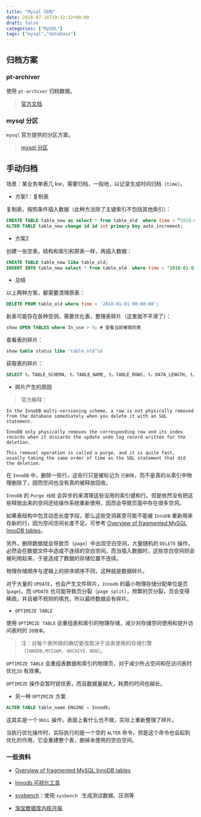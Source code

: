 ```yaml
---
title: "Mysql 归档"
date: 2018-07-16T19:32:32+08:00
draft: false
categories: ["MySQL"]
tags: ["mysql","database"]
---
```



## 归档方案

### pt-archiver

使用 `pt-archiver` 归档数据。

> [官方文档](https://www。percona。com/doc/percona-toolkit/3。0/pt-archiver。html)

### mysql 分区

`mysql` 官方提供的分区方案。

> [mysql 分区](http://mysql。taobao。org/monthly/2017/11/09/)

## 手动归档

场景：某业务单表几 kw，需要归档，一般地，以记录生成时间归档（`time`）。

* 方案1：复制表

复制表，按照条件插入数据（此种方法除了主键索引不包括其他索引）：

```sql
CREATE TABLE table_new as select * from table_old  where time < “2018-01-01 00:00:00";  
ALTER TABLE table_new change id id int primary key auto_increment;  
```

* 方案2

创建一张空表，结构和索引和原表一样，再插入数据：

```sql
CREATE TABLE table_new like table_old; 
INSERT INTO table_new select * from table_old  where time < "2018-01-01 00:00:00”;
```
* 总结

以上两种方案，都需要清理原表：

```sql
DELETE FROM table_old where time < '2018-01-01 00:00:00';
```

新表可能存在各种空洞，需要优化表，整理表碎片（这里就不平滑了）：

```sql
show OPEN TABLES where In_use > 0; # 查看当前被锁的表
```

查看表的碎片：

```sql
show table status like 'table_old’\G
```

获取表的碎片：

```sql
SELECT t。TABLE_SCHEMA, t。TABLE_NAME, t。TABLE_ROWS, t。DATA_LENGTH, t。INDEX_LENGTH,  concat(round(t。DATA_FREE / 1024 / 1024, 2), 'M') AS data_free FROM information_schema。tables t where t,TABLE_NAME = 'trade_old’;
```

* 碎片产生的原因

> 官方解释：

```
In the InnoDB multi-versioning scheme, a row is not physically removed from the database immediately when you delete it with an SQL statement.

InnoDB only physically removes the corresponding row and its index records when it discards the update undo log record written for the deletion.

This removal operation is called a purge, and it is quite fast, usually taking the same order of time as the SQL statement that did the deletion.
```

在 `InnoDB` 中，删除一些行，这些行只是被标记为 `已删除`，而不是真的从索引中物理删除了，因而空间也没有真的被释放回收。

`InnoDB` 的 `Purge 线程` 会异步的来清理这些没用的索引键和行。但是依然没有把这些释放出来的空间还给操作系统重新使用，因而会导致页面中存在很多空洞。

如果表结构中包含动态长度字段，那么这些空洞甚至可能不能被 `InnoDB` 重新用来存新的行，因为空间空间长度不足。可参考 [Overview of fragmented MySQL InnoDB tables](https://lefred。be/content/overview-of-fragmented-mysql-innodb-tables/)。

另外，删除数据就会导致页（`page`）中出现空白空间，大量随机的 `DELETE` 操作，必然会在数据文件中造成不连续的空白空间。而当插入数据时，这些空白空间则会被利用起来，于是造成了数据的存储位置不连续。

物理存储顺序与逻辑上的排序顺序不同，这种就是数据碎片。

对于大量的 `UPDATE`，也会产生文件碎片，`Innodb` 的最小物理存储分配单位是页(`page`)，而 `UPDATE` 也可能导致页分裂（`page split`），频繁的页分裂，页会变得稀疏，并且被不规则的填充，所以最终数据会有碎片。

* `OPTIMIZE TABLE`

使用 `OPTIMIZE TABLE` 会重组表和索引的物理存储，减少对存储空间使用和提升访问表时的 `IO效率`。

> 注：对每个表所做的确切更改取决于该表使用的存储引擎（`INNODB,MYISAM, ARCHIVE，NDB`）。
 
`OPTIMIZE TABLE` 会重组表数据和索引的物理页，对于减少所占空间和在访问表时优化`IO` 有效果。

`OPTIMIZE` 操作会暂时锁住表，而且数据量越大，耗费的时间也越长。

* 另一种 `OPTIMIZE` 方案

```sql
ALTER TABLE table_name ENGINE = Innodb;
```

这其实是一个 `NULL` 操作，表面上看什么也不做，实际上重新整理了碎片。

当执行优化操作时，实际执行的是一个空的 `ALTER` 命令，但是这个命令也会起到优化的作用，它会重建整个表，删掉未使用的空白空间。

### 一些资料

* [Overview of fragmented MySQL InnoDB tables](https://lefred。be/content/overview-of-fragmented-mysql-innodb-tables/)

* [Innodb 可视化工具](https://github。com/jeremycole/innodb_ruby/)

* [sysbench](https://github.com/akopytov/sysbench)：使用 `sysbench ` 生成测试数据、压测等

* [淘宝数据库内核月报](http://mysql.taobao.org/monthly/)